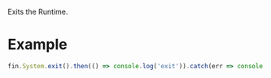 Exits the Runtime.
# Example
```js
fin.System.exit().then(() => console.log('exit')).catch(err => console.log(err));
```

